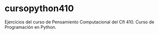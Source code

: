 # cursopython410

Ejercicios del curso de Pensamiento Computacional del Cfl 410.
Curso de Programación en Python.
